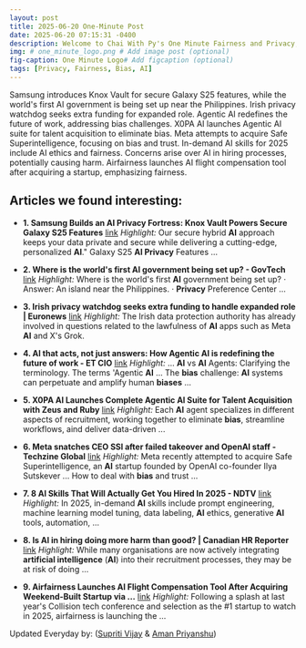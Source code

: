 ```yaml
---
layout: post
title: 2025-06-20 One-Minute Post
date: 2025-06-20 07:15:31 -0400
description: Welcome to Chai With Py's One Minute Fairness and Privacy, which aims to provide you the current happenings in the world of Fairness, Privacy, and AI.
img: # one_minute_logo.png # Add image post (optional)
fig-caption: One Minute Logo# Add figcaption (optional)
tags: [Privacy, Fairness, Bias, AI]
---
```


Samsung introduces Knox Vault for secure Galaxy S25 features, while the world's first AI government is being set up near the Philippines. Irish privacy watchdog seeks extra funding for expanded role. Agentic AI redefines the future of work, addressing bias challenges. X0PA AI launches Agentic AI suite for talent acquisition to eliminate bias. Meta attempts to acquire Safe Superintelligence, focusing on bias and trust. In-demand AI skills for 2025 include AI ethics and fairness. Concerns arise over AI in hiring processes, potentially causing harm. Airfairness launches AI flight compensation tool after acquiring a startup, emphasizing fairness.

## Articles we found interesting:

- **1. Samsung Builds an <b>AI Privacy</b> Fortress: Knox Vault Powers Secure Galaxy S25 Features** [link](https://www.techtimes.com/articles/310912/20250619/samsung-builds-ai-privacy-fortress-knox-vault-powers-secure-galaxy-s25-features.htm)
_Highlight:_ Our secure hybrid <b>AI</b> approach keeps your data private and secure while delivering a cutting-edge, personalized <b>AI</b>.&quot; Galaxy S25 <b>AI Privacy</b> Features&nbsp;...

- **2. Where is the world&#39;s first <b>AI</b> government being set up? - GovTech** [link](https://www.govtech.com/question-of-the-day/where-is-the-worlds-first-ai-government-being-set-up)
_Highlight:_ Where is the world&#39;s first <b>AI</b> government being set up? &middot; Answer: An island near the Philippines. &middot; <b>Privacy</b> Preference Center&nbsp;...

- **3. Irish <b>privacy</b> watchdog seeks extra funding to handle expanded role | Euronews** [link](https://www.euronews.com/next/2025/06/19/irish-privacy-watchdog-seeks-extra-funding-to-handle-expanded-role)
_Highlight:_ The Irish data protection authority has already involved in questions related to the lawfulness of <b>AI</b> apps such as Meta <b>AI</b> and X&#39;s Grok.

- **4. <b>AI</b> that acts, not just answers: How Agentic <b>AI</b> is redefining the future of work - ET CIO** [link](https://cio.economictimes.indiatimes.com/news/artificial-intelligence/ai-that-acts-not-just-answers-how-agentic-ai-is-redefining-the-future-of-work/121965718)
_Highlight:_ ... <b>AI</b> vs <b>AI</b> Agents: Clarifying the terminology. The terms &#39;Agentic <b>AI</b> ... The <b>bias</b> challenge: <b>AI</b> systems can perpetuate and amplify human <b>biases</b>&nbsp;...

- **5. X0PA <b>AI</b> Launches Complete Agentic <b>AI</b> Suite for Talent Acquisition with Zeus and Ruby** [link](https://wgnradio.com/business/press-releases/ein-presswire/823987480/x0pa-ai-launches-complete-agentic-ai-suite-for-talent-acquisition-with-zeus-and-ruby)
_Highlight:_ Each <b>AI</b> agent specializes in different aspects of recruitment, working together to eliminate <b>bias</b>, streamline workflows, aind deliver data-driven&nbsp;...

- **6. Meta snatches CEO SSI after failed takeover and OpenAI staff - Techzine Global** [link](https://www.techzine.eu/news/applications/132402/meta-snatches-ceo-ssi-after-failed-takeover-and-openai-staff/)
_Highlight:_ Meta recently attempted to acquire Safe Superintelligence, an <b>AI</b> startup founded by OpenAI co-founder Ilya Sutskever ... How to deal with <b>bias</b> and trust&nbsp;...

- **7. 8 <b>AI</b> Skills That Will Actually Get You Hired In 2025 - NDTV** [link](https://www.ndtv.com/webstories/feature/8-ai-skills-that-will-actually-get-you-hired-in-2025-41911)
_Highlight:_ In 2025, in-demand <b>AI</b> skills include prompt engineering, machine learning model tuning, data labeling, <b>AI</b> ethics, generative <b>AI</b> tools, automation,&nbsp;...

- **8. Is <b>AI</b> in hiring doing more harm than good? | Canadian HR Reporter** [link](https://www.hrreporter.com/focus-areas/automation-ai/is-ai-in-hiring-doing-more-harm-than-good/392778)
_Highlight:_ While many organisations are now actively integrating <b>artificial intelligence</b> (<b>AI</b>) into their recruitment processes, they may be at risk of doing&nbsp;...

- **9. Airfairness Launches <b>AI</b> Flight Compensation Tool After Acquiring Weekend-Built Startup via ...** [link](https://finance.yahoo.com/news/airfairness-launches-ai-flight-compensation-130000636.html)
_Highlight:_ Following a splash at last year&#39;s Collision tech conference and selection as the #1 startup to watch in 2025, airfairness is launching the&nbsp;...


Updated Everyday by: (<a href="https://supritivijay.github.io/">Supriti Vijay</a> & <a href="https://amanpriyanshu.github.io/">Aman Priyanshu</a>)
